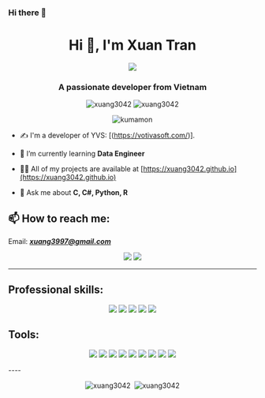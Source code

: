 ### Hi there 👋

<h1 align="center">Hi 👋, I'm Xuan Tran</h1>
<p align="center"><img src="https://img.icons8.com/color/48/000000/vietnam-circular.png"/></p>
<h3 align="center">A passionate developer from Vietnam </h3>

<p align="center"> <img src="https://komarev.com/ghpvc/?username=xuang3042" alt="xuang3042" /> <img src="https://badges.pufler.dev/repos/xuang3042" alt="xuang3042" /> </p>

<p align="center"> <img src="https://raw.githubusercontent.com/wayou/t-rex-runner/gh-pages/assets/kumamon-runner.gif" alt="kumamon" /></p>

- ✍ I'm a developer of YVS: [(https://votivasoft.com/)].

- 🌱 I’m currently learning **Data Engineer**

- 👨‍💻 All of my projects are available at [https://xuang3042.github.io](https://xuang3042.github.io)

- 💬 Ask me about **C, C#, Python, R**

## 📫 How to reach me:
Email: [***xuang3997@gmail.com***](mailto:xuang3997@gmail.com)
<p align="center">
  <a href="https://www.facebook.com/xuang3042/" alt="Facebook"><img src="https://img.icons8.com/fluent/48/000000/facebook-new.png" target="_blank" /></a> 
  <a href="https://github.com/xuang3042" alt="Github"><img src="https://img.icons8.com/fluent/48/000000/github.png"/></a> 
</p>

-----

## Professional skills:
<p align="center"> 
  <img src="https://img.icons8.com/color/48/000000/c-programming.png"/>
  <img src="https://img.icons8.com/color/48/000000/c-sharp-logo.png"/>
  <img src="https://img.icons8.com/color/48/000000/python.png"/>
  <img src="https://img.icons8.com/color/48/000000/java-coffee-cup-logo.png"/>
  <img src="https://img.icons8.com/bubbles/50/000000/r.png"/>
</p>

## Tools:
<p align="center">
  <img src="https://img.icons8.com/color/48/000000/git.png"/>
  <img src="https://img.icons8.com/color/48/000000/github-2.png"/>
  <img src="https://img.icons8.com/color/48/000000/visual-studio-code-2019.png"/>
  <img src="https://img.icons8.com/color/48/000000/visual-studio-2019.png"/>
  <img src="https://img.icons8.com/dusk/48/000000/anaconda.png"/>
  <img src="https://img.icons8.com/fluent/48/000000/spyder-ide.png"/>
  <img src="https://img.icons8.com/color/48/000000/trello.png"/>
  <img src="https://img.icons8.com/color/48/000000/ubuntu.png"/>
  <img src="https://img.icons8.com/dusk/48/000000/docker.png"/>
</p>
----

<p align="center">
  <img src="https://github-readme-stats.vercel.app/api/top-langs/?username=xuang3042&layout=compact&hide=CSS&langs_count=10&custom_title=Top%20ngôn%20ngữ%20được%20dùng" alt="xuang3042" />&nbsp;
  <img src="https://github-readme-stats.vercel.app/api?username=xuang3042&show_icons=true&count_private=true&include_all_commits=true&custom_title=Hoạt%20động%20trên%20Github" alt="xuang3042" />
</p>


